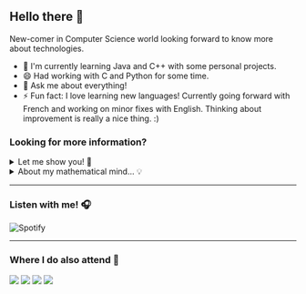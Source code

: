 ## Hello there 👋
New-comer in Computer Science world looking forward to know more about technologies.
- 🌱 I'm currently learning Java and C++ with some personal projects.
- 😄 Had working with C and Python for some time.
- 💬 Ask me about everything!
- ⚡ Fun fact: I love learning new languages! Currently going forward with French and working on minor fixes with English. Thinking about improvement is really a nice thing. :)

### Looking for more information?
<details>
  <summary>
    Let me show you! 👀
  </summary>

#### Currently working with
<img height="35" width="35" src="https://raw.githubusercontent.com/github/explore/80688e429a7d4ef2fca1e82350fe8e3517d3494d/topics/python/python.png" /> <img height="35" width="35" src="c-programming.svg"> <img height="35" width="35" src="java-svgrepo-com.svg"> <img height="35" width="35" src="https://plugins.jetbrains.com/files/9759/86800/icon/META-INF_pluginIcon.svg"> <img height="35" width="35" src="https://upload.wikimedia.org/wikipedia/commons/thumb/3/3f/Git_icon.svg/1024px-Git_icon.svg.png">


  ![Metrics](https://metrics.lecoq.io/natan-dot-com?template=classic&languages=1&languages.colors=github&languages.threshold=0%25&config.timezone=America%2FSao_Paulo&config.animated=true)
</details>

<details>
  <summary>
    About my mathematical mind... 💡
  </summary>

#### Besides I'm not undergraduating in Mathematics, I still study maths as a hobby.

I used to love maths since when I was in High School. After getting into university I could say I met up what **real** maths is and then my interest in it just grew up! Almost all of my study moments in maths happen outside the university and I think it's doing really good for academic pourposes.

I could also point some of the areas I'm most interested in:
- Multivariable Calculus and Real Analysis
- Discrete Mathematics and Graph Theory
- Abstract and Linear Algebra
- General Statistics and Probability

It's certainly the science field which gets me excited the most. :)

</details>

---

### Listen with me! 🎧
![Spotify](https://novatorem-eosin-delta.vercel.app/api/spotify)

---

### Where I do also attend 💬
[<img src="https://img.shields.io/badge/-Telegram-lightgrey" />](https://t.me/Natansh) [<img src="https://img.shields.io/badge/-LinkedIn-blue" />](https://www.linkedin.com/in/natan-sanches-0b79961bb/) [<img src="https://img.shields.io/badge/-Reddit-red">](https://www.reddit.com/user/PointlessAza) [<img src="https://img.shields.io/badge/-Goodreads-orange">](https://www.goodreads.com/user/show/127088506-natan)

<!--
**natan-dot-com/natan-dot-com** is a ✨ _special_ ✨ repository because its `README.md` (this file) appears on your GitHub profile.
